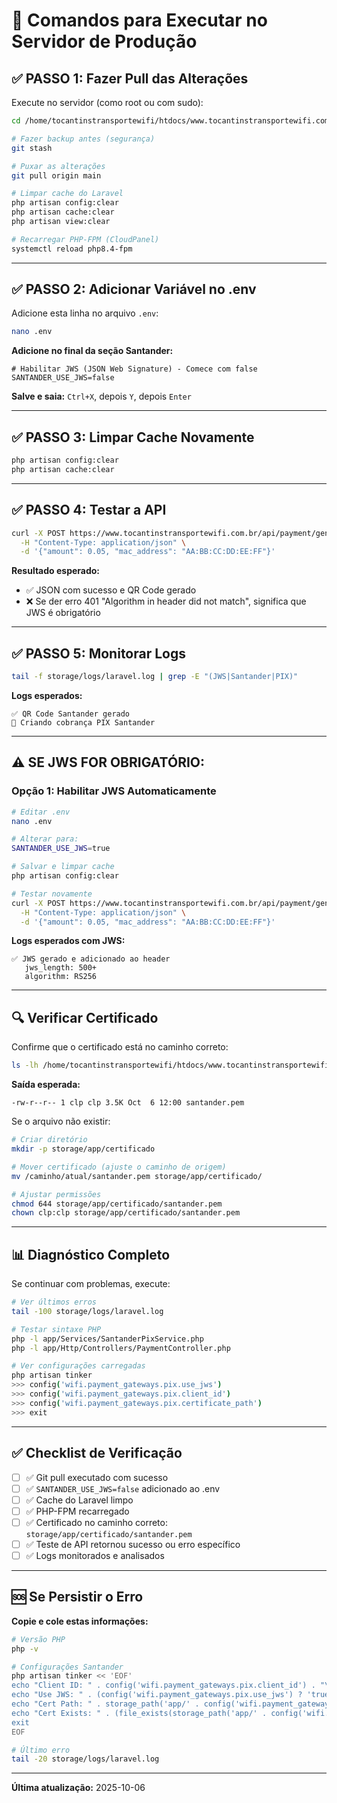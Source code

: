 # 🚀 Comandos para Executar no Servidor de Produção

## ✅ PASSO 1: Fazer Pull das Alterações

Execute no servidor (como root ou com sudo):

```bash
cd /home/tocantinstransportewifi/htdocs/www.tocantinstransportewifi.com.br

# Fazer backup antes (segurança)
git stash

# Puxar as alterações
git pull origin main

# Limpar cache do Laravel
php artisan config:clear
php artisan cache:clear
php artisan view:clear

# Recarregar PHP-FPM (CloudPanel)
systemctl reload php8.4-fpm
```

---

## ✅ PASSO 2: Adicionar Variável no .env

Adicione esta linha no arquivo `.env`:

```bash
nano .env
```

**Adicione no final da seção Santander:**

```env
# Habilitar JWS (JSON Web Signature) - Comece com false
SANTANDER_USE_JWS=false
```

**Salve e saia:** `Ctrl+X`, depois `Y`, depois `Enter`

---

## ✅ PASSO 3: Limpar Cache Novamente

```bash
php artisan config:clear
php artisan cache:clear
```

---

## ✅ PASSO 4: Testar a API

```bash
curl -X POST https://www.tocantinstransportewifi.com.br/api/payment/generate-pix \
  -H "Content-Type: application/json" \
  -d '{"amount": 0.05, "mac_address": "AA:BB:CC:DD:EE:FF"}'
```

**Resultado esperado:**
- ✅ JSON com sucesso e QR Code gerado
- ❌ Se der erro 401 "Algorithm in header did not match", significa que JWS é obrigatório

---

## ✅ PASSO 5: Monitorar Logs

```bash
tail -f storage/logs/laravel.log | grep -E "(JWS|Santander|PIX)"
```

**Logs esperados:**
```
✅ QR Code Santander gerado
📲 Criando cobrança PIX Santander
```

---

## ⚠️ SE JWS FOR OBRIGATÓRIO:

### Opção 1: Habilitar JWS Automaticamente

```bash
# Editar .env
nano .env

# Alterar para:
SANTANDER_USE_JWS=true

# Salvar e limpar cache
php artisan config:clear

# Testar novamente
curl -X POST https://www.tocantinstransportewifi.com.br/api/payment/generate-pix \
  -H "Content-Type: application/json" \
  -d '{"amount": 0.05, "mac_address": "AA:BB:CC:DD:EE:FF"}'
```

**Logs esperados com JWS:**
```
✅ JWS gerado e adicionado ao header
   jws_length: 500+
   algorithm: RS256
```

---

## 🔍 Verificar Certificado

Confirme que o certificado está no caminho correto:

```bash
ls -lh /home/tocantinstransportewifi/htdocs/www.tocantinstransportewifi.com.br/storage/app/certificado/santander.pem
```

**Saída esperada:**
```
-rw-r--r-- 1 clp clp 3.5K Oct  6 12:00 santander.pem
```

Se o arquivo não existir:

```bash
# Criar diretório
mkdir -p storage/app/certificado

# Mover certificado (ajuste o caminho de origem)
mv /caminho/atual/santander.pem storage/app/certificado/

# Ajustar permissões
chmod 644 storage/app/certificado/santander.pem
chown clp:clp storage/app/certificado/santander.pem
```

---

## 📊 Diagnóstico Completo

Se continuar com problemas, execute:

```bash
# Ver últimos erros
tail -100 storage/logs/laravel.log

# Testar sintaxe PHP
php -l app/Services/SantanderPixService.php
php -l app/Http/Controllers/PaymentController.php

# Ver configurações carregadas
php artisan tinker
>>> config('wifi.payment_gateways.pix.use_jws')
>>> config('wifi.payment_gateways.pix.client_id')
>>> config('wifi.payment_gateways.pix.certificate_path')
>>> exit
```

---

## ✅ Checklist de Verificação

- [ ] ✅ Git pull executado com sucesso
- [ ] ✅ `SANTANDER_USE_JWS=false` adicionado ao .env
- [ ] ✅ Cache do Laravel limpo
- [ ] ✅ PHP-FPM recarregado
- [ ] ✅ Certificado no caminho correto: `storage/app/certificado/santander.pem`
- [ ] ✅ Teste de API retornou sucesso ou erro específico
- [ ] ✅ Logs monitorados e analisados

---

## 🆘 Se Persistir o Erro

**Copie e cole estas informações:**

```bash
# Versão PHP
php -v

# Configurações Santander
php artisan tinker << 'EOF'
echo "Client ID: " . config('wifi.payment_gateways.pix.client_id') . "\n";
echo "Use JWS: " . (config('wifi.payment_gateways.pix.use_jws') ? 'true' : 'false') . "\n";
echo "Cert Path: " . storage_path('app/' . config('wifi.payment_gateways.pix.certificate_path')) . "\n";
echo "Cert Exists: " . (file_exists(storage_path('app/' . config('wifi.payment_gateways.pix.certificate_path'))) ? 'YES' : 'NO') . "\n";
exit
EOF

# Último erro
tail -20 storage/logs/laravel.log
```

---

**Última atualização:** 2025-10-06


